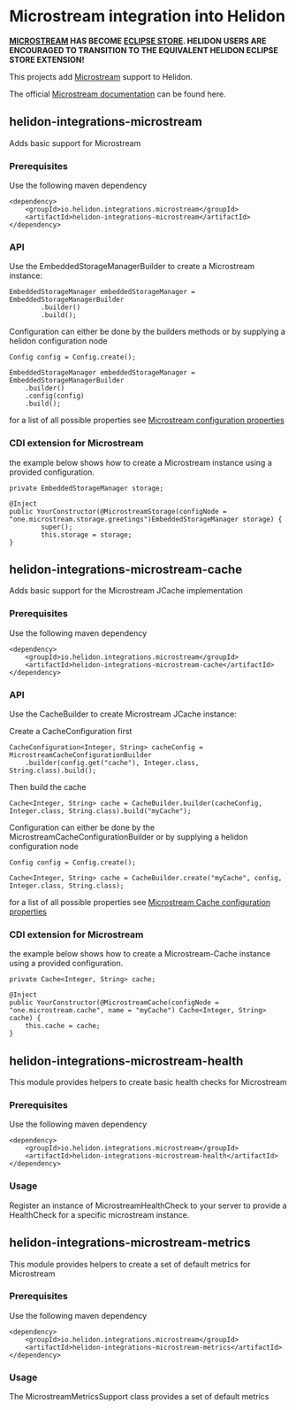# Microstream integration into Helidon

**[MICROSTREAM](https://microstream.one/) HAS BECOME [ECLIPSE STORE](https://eclipsestore.io/). HELIDON USERS ARE ENCOURAGED TO TRANSITION TO 
THE EQUIVALENT HELIDON ECLIPSE STORE EXTENSION!**

This projects add [Microstream](https://microstream.one) support to Helidon.

The official [Microstream documentation](https://manual.docs.microstream.one/) can be found here.

## helidon-integrations-microstream

Adds basic support for Microstream

### Prerequisites

Use the following maven dependency

```
<dependency>
	<groupId>io.helidon.integrations.microstream</groupId>
	<artifactId>helidon-integrations-microstream</artifactId>
</dependency>
```

### API

Use the EmbeddedStorageManagerBuilder to create a Microstream instance:

```
EmbeddedStorageManager embeddedStorageManager = EmbeddedStorageManagerBuilder
		.builder()
		.build();
```

Configuration can either be done by the builders methods or by supplying a helidon configuration node

```
Config config = Config.create();

EmbeddedStorageManager embeddedStorageManager = EmbeddedStorageManagerBuilder
	.builder()
	.config(config)
	.build();
```

for a list of all possible properties
see [Microstream configuration properties](https://manual.docs.microstream.one/data-store/configuration/properties)

### CDI extension for Microstream

the example below shows how to create a Microstream instance using a provided configuration.

```
private EmbeddedStorageManager storage;

@Inject
public YourConstructor(@MicrostreamStorage(configNode = "one.microstream.storage.greetings")EmbeddedStorageManager storage) {
		super();
		this.storage = storage;
}
```

## helidon-integrations-microstream-cache

Adds basic support for the Microstream JCache implementation

### Prerequisites

Use the following maven dependency

```
<dependency>         
	<groupId>io.helidon.integrations.microstream</groupId>
	<artifactId>helidon-integrations-microstream-cache</artifactId>
</dependency>
```

### API

Use the CacheBuilder to create Microstream JCache instance:

Create a CacheConfiguration first

```
CacheConfiguration<Integer, String> cacheConfig = MicrostreamCacheConfigurationBuilder
	.builder(config.get("cache"), Integer.class, String.class).build();
```

Then build the cache

```
Cache<Integer, String> cache = CacheBuilder.builder(cacheConfig, Integer.class, String.class).build("myCache");
```

Configuration can either be done by the MicrostreamCacheConfigurationBuilder or by supplying a helidon configuration node

```
Config config = Config.create();

Cache<Integer, String> cache = CacheBuilder.create("myCache", config, Integer.class, String.class);

```

for a list of all possible properties
see [Microstream Cache configuration properties](https://manual.docs.microstream.one/cache/configuration/properties)

### CDI extension for Microstream

the example below shows how to create a Microstream-Cache instance using a provided configuration.

```
private Cache<Integer, String> cache;

@Inject
public YourConstructor(@MicrostreamCache(configNode = "one.microstream.cache", name = "myCache") Cache<Integer, String> cache) {
	this.cache = cache;
}
```

## helidon-integrations-microstream-health

This module provides helpers to create basic health checks for Microstream

### Prerequisites

Use the following maven dependency

```
<dependency>
	<groupId>io.helidon.integrations.microstream</groupId>
	<artifactId>helidon-integrations-microstream-health</artifactId>
</dependency>
```

### Usage

Register an instance of MicrostreamHealthCheck to your server to provide a HealthCheck for a specific microstream instance.

## helidon-integrations-microstream-metrics

This module provides helpers to create a set of default metrics for Microstream

### Prerequisites

Use the following maven dependency

```
<dependency>
	<groupId>io.helidon.integrations.microstream</groupId>
	<artifactId>helidon-integrations-microstream-metrics</artifactId>
</dependency>
```

### Usage

The MicrostreamMetricsSupport class provides a set of default metrics
